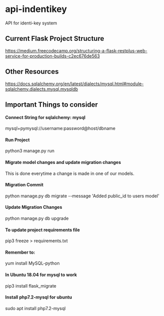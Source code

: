 # api-indentikey
API for identi-key system 


## Current Flask Project Structure

https://medium.freecodecamp.org/structuring-a-flask-restplus-web-service-for-production-builds-c2ec676de563


## Other Resources

https://docs.sqlalchemy.org/en/latest/dialects/mysql.html#module-sqlalchemy.dialects.mysql.mysqldb


## Important Things to consider

#### Connect String for sqlalchemy: mysql

mysql+pymysql://username:password@host/dbname


#### Run Project

python3 manage.py run

#### Migrate model changes and update migration changes

This is done everytime a change is made in one of our models.

#### Migration Commit

python manage.py db migrate --message 'Added public_id to users model'

#### Update Migration Changes

python manage.py db upgrade

#### To update project requirements file

pip3 freeze > requirements.txt


#### Remember to:

yum install MySQL-python

#### In Ubuntu 18.04 for mysql to work

pip3 install flask_migrate

#### Install  php7.2-mysql for ubuntu

sudo apt install php7.2-mysql






